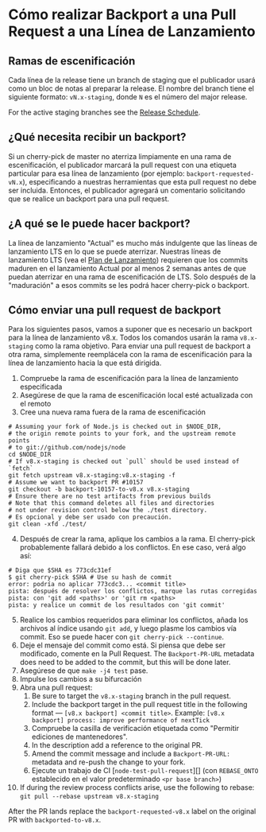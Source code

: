 # Cómo realizar Backport a una Pull Request a una Línea de Lanzamiento

## Ramas de escenificación

Cada línea de la release tiene un branch de staging que el publicador usará como un bloc de notas al preparar la release. El nombre del branch tiene el siguiente formato: `vN.x-staging`, donde `N` es el número del major release.

For the active staging branches see the [Release Schedule](https://github.com/nodejs/Release#release-schedule1).

## ¿Qué necesita recibir un backport?

Si un cherry-pick de master no aterriza limpiamente en una rama de escenificación, el publicador marcará la pull request con una etiqueta particular para esa línea de lanzamiento (por ejemplo: `backport-requested-vN.x`), especificando a nuestras herramientas que esta pull request no debe ser incluida. Entonces, el publicador agregará un comentario solicitando que se realice un backport para una pull request.

## ¿A qué se le puede hacer backport?

La línea de lanzamiento "Actual" es mucho más indulgente que las líneas de lanzamiento LTS en lo que se puede aterrizar. Nuestras líneas de lanzamiento LTS (vea el [Plan de Lanzamiento](https://github.com/nodejs/Release#release-plan)) requieren que los commits maduren en el lanzamiento Actual por al menos 2 semanas antes de que puedan aterrizar en una rama de escenificación de LTS. Solo después de la "maduración" a esos commits se les podrá hacer cherry-pick o backport.

## Cómo enviar una pull request de backport

Para los siguientes pasos, vamos a suponer que es necesario un backport para la línea de lanzamiento v8.x. Todos los comandos usarán la rama `v8.x-staging` como la rama objetivo. Para enviar una pull request de backport a otra rama, simplemente reemplácela con la rama de escenificación para la línea de lanzamiento hacia la que está dirigida.

1. Compruebe la rama de escenificación para la línea de lanzamiento especificada
2. Asegúrese de que la rama de escenificación local esté actualizada con el remoto
3. Cree una nueva rama fuera de la rama de escenificación

```shell
# Assuming your fork of Node.js is checked out in $NODE_DIR,
# the origin remote points to your fork, and the upstream remote points
# to git://github.com/nodejs/node
cd $NODE_DIR
# If v8.x-staging is checked out `pull` should be used instead of `fetch`
git fetch upstream v8.x-staging:v8.x-staging -f
# Assume we want to backport PR #10157
git checkout -b backport-10157-to-v8.x v8.x-staging
# Ensure there are no test artifacts from previous builds
# Note that this command deletes all files and directories
# not under revision control below the ./test directory.
# Es opcional y debe ser usado con precaución.
git clean -xfd ./test/
```

4. Después de crear la rama, aplique los cambios a la rama. El cherry-pick probablemente fallará debido a los conflictos. En ese caso, verá algo así:

```shell
# Diga que $SHA es 773cdc31ef
$ git cherry-pick $SHA # Use su hash de commit 
error: podría no aplicar 773cdc3... <commit title>
pista: después de resolver los conflictos, marque las rutas corregidas 
pista: con 'git add <paths>' or 'git rm <paths>
pista: y realice un commit de los resultados con 'git commit'
```

5. Realice los cambios requeridos para eliminar los conflictos, añada los archivos al índice usando `git add`, y luego plasme los cambios vía commit. Eso se puede hacer con `git cherry-pick --continue`.
6. Deje el mensaje del commit como está. Si piensa que debe ser modificado, comente en la Pull Request. The `Backport-PR-URL` metadata does need to be added to the commit, but this will be done later.
7. Asegúrese de que `make -j4 test` pase.
8. Impulse los cambios a su bifurcación
9. Abra una pull request:
   1. Be sure to target the `v8.x-staging` branch in the pull request.
   1. Include the backport target in the pull request title in the following format — `[v8.x backport] <commit title>`. Example: `[v8.x backport] process: improve performance of nextTick`
   1. Compruebe la casilla de verificación etiquetada como "Permitir ediciones de mantenedores".
   1. In the description add a reference to the original PR.
   1. Amend the commit message and include a `Backport-PR-URL:` metadata and re-push the change to your fork.
   1. Ejecute un trabajo de CI [`node-test-pull-request`][] (con `REBASE_ONTO` establecido en el valor predeterminado `<pr base branch>`)
10. If during the review process conflicts arise, use the following to rebase: `git pull --rebase upstream v8.x-staging`

After the PR lands replace the `backport-requested-v8.x` label on the original PR with `backported-to-v8.x`.
